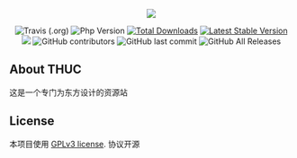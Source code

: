 <p align="center"><img src="http://resources.yoyoko233.top:8000/StaticStorage/logo-THUC.png"></p>
<p align="center">
<img alt="Travis (.org)" src="https://img.shields.io/travis/SaigyoujiYuyuko233/TouHouUniversalCollection.svg?style=flat-square">
<img alt="Php Version" src="https://img.shields.io/badge/PHP%20Version-%3E%3D%207.1-red.svg?style=flat-square">
<a href="https://github.com/SaigyoujiYuyuko233/TouHouUniversalCollection/blob/master/LICENSE"><img src="https://img.shields.io/badge/license-GPLv3-blue.svg?style=flat-square" alt="Total Downloads"></a>
<a href="https://github.com/SaigyoujiYuyuko233/TouHouUniversalCollection/releases"><img src="https://img.shields.io/github/release/SaigyoujiYuyuko233/TouHouUniversalCollection.svg?style=flat-square" alt="Latest Stable Version"></a>
<a href=""><img src="https://img.shields.io/github/languages/code-size/SaigyoujiYuyuko233/TouHouUniversalCollection.svg?style=flat-square"></a>
<img alt="GitHub contributors" src="https://img.shields.io/github/contributors/SaigyoujiYuyuko233/TouHouUniversalCollection.svg?style=flat-square">
<img alt="GitHub last commit" src="https://img.shields.io/github/last-commit/SaigyoujiYuyuko233/TouHouUniversalCollection.svg?style=flat-square">
<img alt="GitHub All Releases" src="https://img.shields.io/github/downloads/SaigyoujiYuyuko233/TouHouUniversalCollection/total.svg?style=flat-square">
</p>

## About THUC

这是一个专门为东方设计的资源站

## License

本项目使用 [GPLv3 license](https://opensource.org/licenses/GPL-3.0). 协议开源
